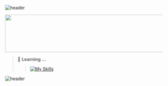 ![header](https://capsule-render.vercel.app/api?type=waving&height=125&color=F9BD4D&section=header&text=JunHyoung%20Park&animation=twinkling&fontSize=40&fontAlign=75&fontColor=282828&stroke=F9BD4D&descAlign=82&desc=🎮Gamer%+📄Developer&descSize=18&descAlignY=28&descColor=282828)


<a href="https://github.com/devxb/gitanimals">
  <img
    src="https://render.gitanimals.org/lines/JunHyoung1428?pet-id=586046163751617006"
    width="600"
    height="120"
  />
</a>
  

>📖 **Learning ...**
>>[![My Skills](https://skillicons.dev/icons?i=cs,unity,github)](https://skillicons.dev)

![header](https://capsule-render.vercel.app/api?type=waving&color=F9BD4D&height=125&section=footer)



  

<!--
**JunHyoung1428/JunHyoung1428** is a ✨ _special_ ✨ repository because its `README.md` (this file) appears on your GitHub profile.
![Kashmir](https://steam-stat.vercel.app/api?profileName=matte1428)
Here are some ideas to get you started:

- 🔭 I’m currently working on ...
- 🌱 I’m currently learning ...
- 👯 I’m looking to collaborate on ...
- 🤔 I’m looking for help with ...
- 💬 Ask me about ...
- 📫 How to reach me: ...
- 😄 Pronouns: ...
- ⚡ Fun fact: ...
-->
